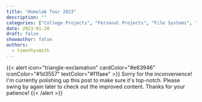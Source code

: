 ```yaml
---
title: "Homelab Tour 2023"
description: ""
categories: ["College Projects", "Personal Projects", "File Systems", "Networking and Servers", "Tutorials and Guides"]
date: 2023-01-20
draft: false
showauthor: false
authors:
  - timothysmith
---
```

{{< alert icon="triangle-exclamation" cardColor="#e63946" iconColor="#1d3557" textColor="#f1faee" >}}
Sorry for the inconvenience! I'm currently polishing up this post to make sure it's top-notch. Please swing by again later to check out the improved content. Thanks for your patience!
{{< /alert >}}